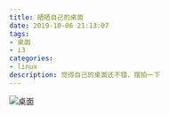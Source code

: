 ```yaml
---
title: 晒晒自己的桌面
date: 2019-10-06 21:13:07
tags:
- 桌面
- i3
categories:
- linux
description: 觉得自己的桌面还不错，摆拍一下
---
```


<!--more-->
![桌面](desktop.png)
